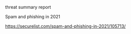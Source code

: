 threat summary report

Spam and phishing in 2021

https://securelist.com/spam-and-phishing-in-2021/105713/
